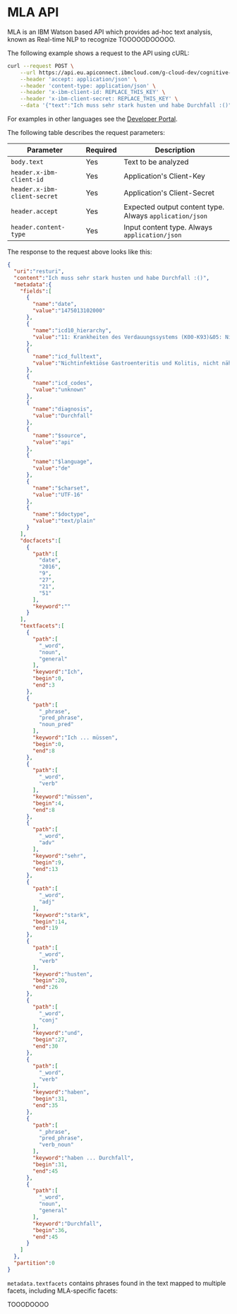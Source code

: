 # MLA API

MLA is an IBM Watson based API which provides ad-hoc text analysis, known as Real-time NLP to recognize TOOOOODOOOOO.

The following example shows a request to the API using cURL:

```bash
curl --request POST \
    --url https://api.eu.apiconnect.ibmcloud.com/g-cloud-dev/cognitive-apis/mla/1.0.1/analysis/text \
    --header 'accept: application/json' \
    --header 'content-type: application/json' \
    --header 'x-ibm-client-id: REPLACE_THIS_KEY' \
    --header 'x-ibm-client-secret: REPLACE_THIS_KEY' \
    --data '{"text":"Ich muss sehr stark husten und habe Durchfall :()"}'
```

For examples in other languages see the [Developer Portal](https://cognitive-apis-g-cloud-dev.developer.eu.apiconnect.ibmcloud.com/node/120).

The following table describes the request parameters:

Parameter | Required | Description
--- | --- | ---
`body.text` | Yes | Text to be analyzed
`header.x-ibm-client-id` | Yes | Application's Client-Key
`header.x-ibm-client-secret` | Yes | Application's Client-Secret
`header.accept` | Yes | Expected output content type. Always `application/json`
`header.content-type` | Yes | Input content type. Always `application/json`

The response to the request above looks like this:

```json
{
  "uri":"resturi",
  "content":"Ich muss sehr stark husten und habe Durchfall :()",
  "metadata":{
    "fields":[
      {
        "name":"date",
        "value":"1475013102000"
      },
      {
        "name":"icd10_hierarchy",
        "value":"11: Krankheiten des Verdauungssystems (K00-K93)&05: Nichtinfektiöse Enteritis und Kolitis (K50-K52)&K52.9: Nichtinfektiöse Gastroenteritis und Kolitis, nicht näher bezeichnet"
      },
      {
        "name":"icd_fulltext",
        "value":"Nichtinfektiöse Gastroenteritis und Kolitis, nicht näher bezeichnet"
      },
      {
        "name":"icd_codes",
        "value":"unknown"
      },
      {
        "name":"diagnosis",
        "value":"Durchfall"
      },
      {
        "name":"$source",
        "value":"api"
      },
      {
        "name":"$language",
        "value":"de"
      },
      {
        "name":"$charset",
        "value":"UTF-16"
      },
      {
        "name":"$doctype",
        "value":"text/plain"
      }
    ],
    "docfacets":[
      {
        "path":[
          "date",
          "2016",
          "9",
          "27",
          "21",
          "51"
        ],
        "keyword":""
      }
    ],
    "textfacets":[
      {
        "path":[
          "_word",
          "noun",
          "general"
        ],
        "keyword":"Ich",
        "begin":0,
        "end":3
      },
      {
        "path":[
          "_phrase",
          "pred_phrase",
          "noun_pred"
        ],
        "keyword":"Ich ... müssen",
        "begin":0,
        "end":8
      },
      {
        "path":[
          "_word",
          "verb"
        ],
        "keyword":"müssen",
        "begin":4,
        "end":8
      },
      {
        "path":[
          "_word",
          "adv"
        ],
        "keyword":"sehr",
        "begin":9,
        "end":13
      },
      {
        "path":[
          "_word",
          "adj"
        ],
        "keyword":"stark",
        "begin":14,
        "end":19
      },
      {
        "path":[
          "_word",
          "verb"
        ],
        "keyword":"husten",
        "begin":20,
        "end":26
      },
      {
        "path":[
          "_word",
          "conj"
        ],
        "keyword":"und",
        "begin":27,
        "end":30
      },
      {
        "path":[
          "_word",
          "verb"
        ],
        "keyword":"haben",
        "begin":31,
        "end":35
      },
      {
        "path":[
          "_phrase",
          "pred_phrase",
          "verb_noun"
        ],
        "keyword":"haben ... Durchfall",
        "begin":31,
        "end":45
      },
      {
        "path":[
          "_word",
          "noun",
          "general"
        ],
        "keyword":"Durchfall",
        "begin":36,
        "end":45
      }
    ]
  },
  "partition":0
}
```

`metadata.textfacets` contains phrases found in the text mapped to multiple facets, including MLA-specific facets:

TOOODOOOO
